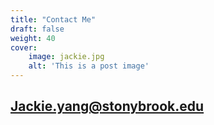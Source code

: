 ```yaml
---
title: "Contact Me"
draft: false
weight: 40
cover:
    image: jackie.jpg
    alt: 'This is a post image'
---
```



## Jackie.yang@stonybrook.edu 
